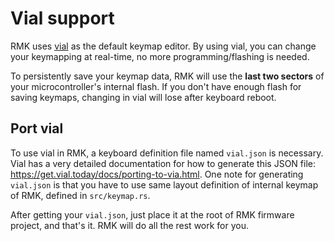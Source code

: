 # Vial support

RMK uses [vial](https://get.vial.today/) as the default keymap editor. By using vial, you can change your keymapping at real-time, no more programming/flashing is needed. 

<div class="warning">

To persistently save your keymap data, RMK will use the **last two sectors** of your microcontroller's internal flash. If you don't have enough flash for saving keymaps, changing in vial will lose after keyboard reboot.

</div>

## Port vial

To use vial in RMK, a keyboard definition file named `vial.json` is necessary. Vial has a very detailed documentation for how to generate this JSON file: <https://get.vial.today/docs/porting-to-via.html>. One note for generating `vial.json` is that you have to use same layout definition of internal keymap of RMK, defined in `src/keymap.rs`. 

After getting your `vial.json`, just place it at the root of RMK firmware project, and that's it. RMK will do all the rest work for you.